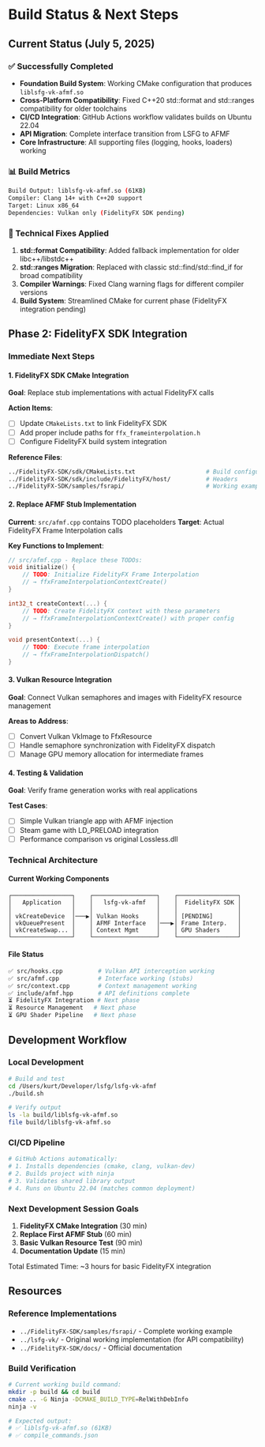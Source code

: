 # Build Status & Next Steps

## Current Status (July 5, 2025)

### ✅ Successfully Completed
- **Foundation Build System**: Working CMake configuration that produces `liblsfg-vk-afmf.so`
- **Cross-Platform Compatibility**: Fixed C++20 std::format and std::ranges compatibility for older toolchains
- **CI/CD Integration**: GitHub Actions workflow validates builds on Ubuntu 22.04
- **API Migration**: Complete interface transition from LSFG to AFMF
- **Core Infrastructure**: All supporting files (logging, hooks, loaders) working

### 📊 Build Metrics
```bash
Build Output: liblsfg-vk-afmf.so (61KB)
Compiler: Clang 14+ with C++20 support
Target: Linux x86_64
Dependencies: Vulkan only (FidelityFX SDK pending)
```

### 🔧 Technical Fixes Applied
1. **std::format Compatibility**: Added fallback implementation for older libc++/libstdc++
2. **std::ranges Migration**: Replaced with classic std::find/std::find_if for broad compatibility
3. **Compiler Warnings**: Fixed Clang warning flags for different compiler versions
4. **Build System**: Streamlined CMake for current phase (FidelityFX integration pending)

## Phase 2: FidelityFX SDK Integration

### Immediate Next Steps

#### 1. FidelityFX SDK CMake Integration
**Goal**: Replace stub implementations with actual FidelityFX calls

**Action Items**:
- [ ] Update `CMakeLists.txt` to link FidelityFX SDK
- [ ] Add proper include paths for `ffx_frameinterpolation.h`
- [ ] Configure FidelityFX build system integration

**Reference Files**:
```bash
../FidelityFX-SDK/sdk/CMakeLists.txt                    # Build configuration
../FidelityFX-SDK/sdk/include/FidelityFX/host/          # Headers
../FidelityFX-SDK/samples/fsrapi/                       # Working example
```

#### 2. Replace AFMF Stub Implementation
**Current**: `src/afmf.cpp` contains TODO placeholders
**Target**: Actual FidelityFX Frame Interpolation calls

**Key Functions to Implement**:
```cpp
// src/afmf.cpp - Replace these TODOs:
void initialize() {
    // TODO: Initialize FidelityFX Frame Interpolation
    // → ffxFrameInterpolationContextCreate()
}

int32_t createContext(...) {
    // TODO: Create FidelityFX context with these parameters
    // → ffxFrameInterpolationContextCreate() with proper config
}

void presentContext(...) {
    // TODO: Execute frame interpolation
    // → ffxFrameInterpolationDispatch()
}
```

#### 3. Vulkan Resource Integration
**Goal**: Connect Vulkan semaphores and images with FidelityFX resource management

**Areas to Address**:
- [ ] Convert Vulkan VkImage to FfxResource
- [ ] Handle semaphore synchronization with FidelityFX dispatch
- [ ] Manage GPU memory allocation for intermediate frames

#### 4. Testing & Validation
**Goal**: Verify frame generation works with real applications

**Test Cases**:
- [ ] Simple Vulkan triangle app with AFMF injection
- [ ] Steam game with LD_PRELOAD integration
- [ ] Performance comparison vs original Lossless.dll

### Technical Architecture

#### Current Working Components
```
┌─────────────────┐    ┌──────────────────┐    ┌─────────────────┐
│   Application   │    │   lsfg-vk-afmf   │    │  FidelityFX SDK │
│                 │    │                  │    │                 │
│ vkCreateDevice  │───▶│ Vulkan Hooks     │    │ [PENDING]       │
│ vkQueuePresent  │    │ AFMF Interface   │───▶│ Frame Interp.   │
│ vkCreateSwap... │    │ Context Mgmt     │    │ GPU Shaders     │
└─────────────────┘    └──────────────────┘    └─────────────────┘
```

#### File Status
```bash
✅ src/hooks.cpp          # Vulkan API interception working
✅ src/afmf.cpp           # Interface working (stubs)
✅ src/context.cpp        # Context management working
✅ include/afmf.hpp       # API definitions complete
⏳ FidelityFX Integration # Next phase
⏳ Resource Management   # Next phase
⏳ GPU Shader Pipeline   # Next phase
```

## Development Workflow

### Local Development
```bash
# Build and test
cd /Users/kurt/Developer/lsfg/lsfg-vk-afmf
./build.sh

# Verify output
ls -la build/liblsfg-vk-afmf.so
file build/liblsfg-vk-afmf.so
```

### CI/CD Pipeline
```bash
# GitHub Actions automatically:
# 1. Installs dependencies (cmake, clang, vulkan-dev)
# 2. Builds project with ninja
# 3. Validates shared library output
# 4. Runs on Ubuntu 22.04 (matches common deployment)
```

### Next Development Session Goals
1. **FidelityFX CMake Integration** (30 min)
2. **Replace First AFMF Stub** (60 min)
3. **Basic Vulkan Resource Test** (90 min)
4. **Documentation Update** (15 min)

Total Estimated Time: ~3 hours for basic FidelityFX integration

## Resources

### Reference Implementations
- `../FidelityFX-SDK/samples/fsrapi/` - Complete working example
- `../lsfg-vk/` - Original working implementation (for API compatibility)
- `../FidelityFX-SDK/docs/` - Official documentation

### Build Verification
```bash
# Current working build command:
mkdir -p build && cd build
cmake .. -G Ninja -DCMAKE_BUILD_TYPE=RelWithDebInfo
ninja -v

# Expected output:
# ✅ liblsfg-vk-afmf.so (61KB)
# ✅ compile_commands.json
```
